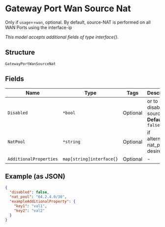 
# Gateway Port Wan Source Nat

Only if `usage`==`wan`, optional. By default, source-NAT is performed on all WAN Ports using the interface-ip

*This model accepts additional fields of type interface{}.*

## Structure

`GatewayPortWanSourceNat`

## Fields

| Name | Type | Tags | Description |
|  --- | --- | --- | --- |
| `Disabled` | `*bool` | Optional | or to disable the source-nat<br>**Default**: `false` |
| `NatPool` | `*string` | Optional | if alternative nat_pool is desired |
| `AdditionalProperties` | `map[string]interface{}` | Optional | - |

## Example (as JSON)

```json
{
  "disabled": false,
  "nat_pool": "64.2.4.0/30",
  "exampleAdditionalProperty": {
    "key1": "val1",
    "key2": "val2"
  }
}
```

